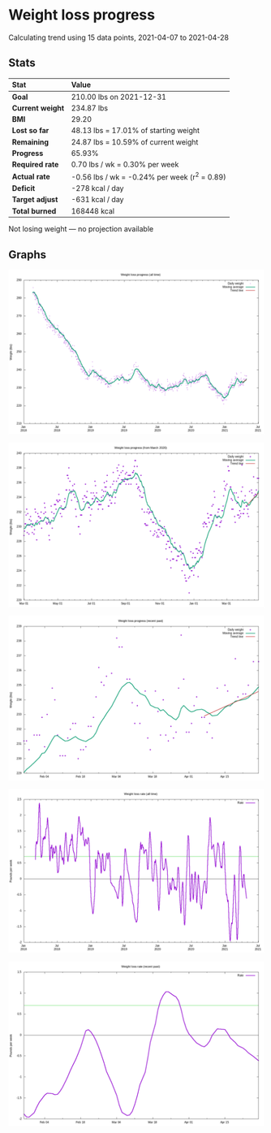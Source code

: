 # Weight loss progress

Calculating trend using 15 data points, 2021-04-07 to 2021-04-28

## Stats

Stat|Value
:-|:-
**Goal**|210.00 lbs on 2021-12-31
**Current weight**|234.87 lbs
**BMI**|29.20
**Lost so far**|48.13 lbs = 17.01% of starting weight
**Remaining**|24.87 lbs = 10.59% of current  weight
**Progress**|65.93%
**Required rate**|0.70 lbs / wk = 0.30% per week
**Actual rate**|-0.56 lbs / wk = -0.24% per week  (r<sup>2</sup> = 0.89)
**Deficit**|-278 kcal / day
**Target adjust**|-631 kcal / day
**Total burned**|168448 kcal

Not losing weight &mdash; no projection available

## Graphs

![](weight-graph-alltime.png)

![](weight-graph-covid.png)

![](weight-graph-recent.png)

![](rate-graph-alltime.png)

![](rate-graph-recent.png)
